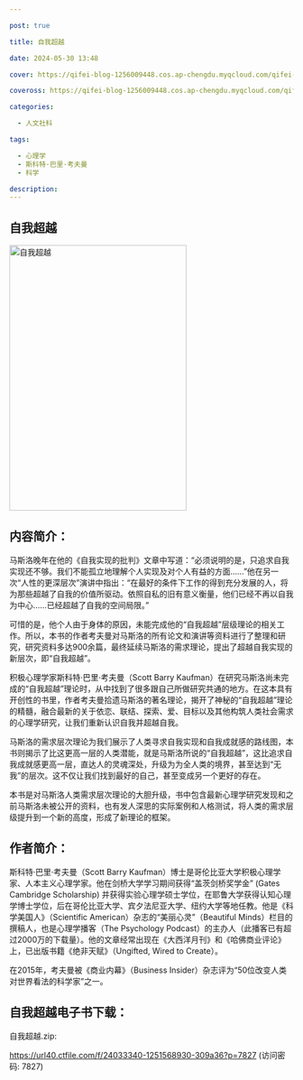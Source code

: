 ```yaml
---

post: true

title: 自我超越

date: 2024-05-30 13:48

cover: https://qifei-blog-1256009448.cos.ap-chengdu.myqcloud.com/qifei-blog/s34462328.jpg

coveross: https://qifei-blog-1256009448.cos.ap-chengdu.myqcloud.com/qifei-blog/s34462328.jpg

categories:

  - 人文社科

tags:

  - 心理学
  - 斯科特·巴里·考夫曼
  - 科学

description:
---
```


## 自我超越

<img alt="自我超越" class="aligncenter loading" data-was-processed="true" decoding="async" fetchpriority="high" height="471" src="https://qifei-blog-1256009448.cos.ap-chengdu.myqcloud.com/qifei-blog/s34462328.jpg" style="cursor: zoom-in;" width="314"/>

## 内容简介：

马斯洛晚年在他的《自我实现的批判》文章中写道：“必须说明的是，只追求自我实现还不够。我们不能孤立地理解个人实现及对个人有益的方面……”他在另一次“人性的更深层次”演讲中指出：“在最好的条件下工作的得到充分发展的人，将为那些超越了自我的价值所驱动。依照自私的旧有意义衡量，他们已经不再以自我为中心……已经超越了自我的空间局限。”

可惜的是，他个人由于身体的原因，未能完成他的“自我超越”层级理论的相关工作。所以，本书的作者考夫曼对马斯洛的所有论文和演讲等资料进行了整理和研究，研究资料多达900余篇，最终延续马斯洛的需求理论，提出了超越自我实现的新层次，即“自我超越”。

积极心理学家斯科特·巴里·考夫曼（Scott Barry Kaufman）在研究马斯洛尚未完成的“自我超越”理论时，从中找到了很多跟自己所做研究共通的地方。在这本具有开创性的书里，作者考夫曼拾遗马斯洛的著名理论，揭开了神秘的“自我超越”理论的精髓，融合最新的关于依恋、联结、探索、爱、目标以及其他构筑人类社会需求的心理学研究，让我们重新认识自我并超越自我。

马斯洛的需求层次理论为我们展示了人类寻求自我实现和自我成就感的路线图，本书则揭示了比这更高一层的人类潜能，就是马斯洛所说的“自我超越”，这比追求自我成就感更高一层，直达人的灵魂深处，升级为为全人类的境界，甚至达到“无我”的层次。这不仅让我们找到最好的自己，甚至变成另一个更好的存在。

本书是对马斯洛人类需求层次理论的大胆升级，书中包含最新心理学研究发现和之前马斯洛未被公开的资料，也有发人深思的实际案例和人格测试，将人类的需求层级提升到一个新的高度，形成了新理论的框架。

## 作者简介：

斯科特·巴里·考夫曼（Scott Barry Kaufman）博士是哥伦比亚大学积极心理学家、人本主义心理学家。他在剑桥大学学习期间获得“盖茨剑桥奖学金” (Gates Cambridge Scholarship) 并获得实验心理学硕士学位，在耶鲁大学获得认知心理学博士学位，后在哥伦比亚大学、宾夕法尼亚大学、纽约大学等地任教。他是《科学美国人》（Scientific American）杂志的“美丽心灵”（Beautiful Minds）栏目的撰稿人，也是心理学播客（The Psychology Podcast）的主办人（此播客已有超过2000万的下载量）。他的文章经常出现在《大西洋月刊》和《哈佛商业评论》上，已出版书籍《绝非天赋》（Ungifted, Wired to Create）。

在2015年，考夫曼被《商业内幕》（Business Insider）杂志评为“50位改变人类对世界看法的科学家”之一。

## 自我超越电子书下载：

自我超越.zip: 

https://url40.ctfile.com/f/24033340-1251568930-309a36?p=7827 (访问密码: 7827)
